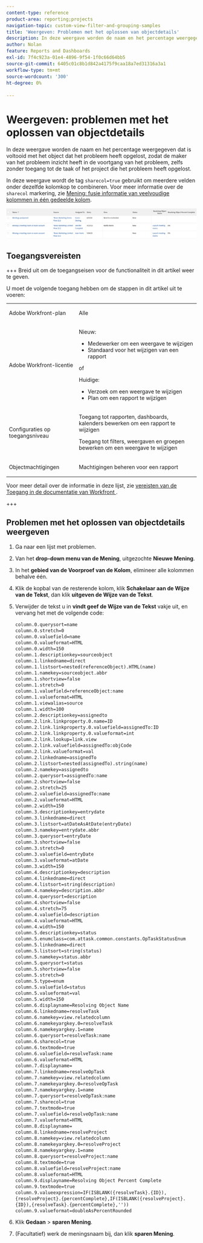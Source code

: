 ```yaml
---
content-type: reference
product-area: reporting;projects
navigation-topic: custom-view-filter-and-grouping-samples
title: 'Weergeven: Problemen met het oplossen van objectdetails'
description: In deze weergave worden de naam en het percentage weergegeven dat is voltooid met het object dat het probleem heeft opgelost, zodat de maker van het probleem inzicht heeft in de voortgang van het probleem, zelfs zonder toegang tot de taak of het project die het probleem heeft opgelost.
author: Nolan
feature: Reports and Dashboards
exl-id: 7f4c923a-01e4-4896-9f54-1f0c66d64bb5
source-git-commit: 6405c01c8b1d842a4175f9caa18a7ed31316a3a1
workflow-type: tm+mt
source-wordcount: '300'
ht-degree: 0%

---
```


# Weergeven: problemen met het oplossen van objectdetails

<!--Audited: 11/2024-->

In deze weergave worden de naam en het percentage weergegeven dat is voltooid met het object dat het probleem heeft opgelost, zodat de maker van het probleem inzicht heeft in de voortgang van het probleem, zelfs zonder toegang tot de taak of het project die het probleem heeft opgelost.

In deze weergave wordt de tag `sharecol=true` gebruikt om meerdere velden onder dezelfde kolomkop te combineren. Voor meer informatie over de `sharecol` markering, zie [&#x200B; Mening: fusie informatie van veelvoudige kolommen in één gedeelde kolom &#x200B;](../../../reports-and-dashboards/reports/custom-view-filter-grouping-samples/view-merge-columns.md).

![&#x200B; issue_custom_view_with_resolving_object_name_and_percent_complete.png &#x200B;](assets/issue-custom-view-350x77.png)

## Toegangsvereisten

+++ Breid uit om de toegangseisen voor de functionaliteit in dit artikel weer te geven.

U moet de volgende toegang hebben om de stappen in dit artikel uit te voeren:

<table style="table-layout:auto"> 
 <col> 
 <col> 
 <tbody> 
  <tr> 
   <td role="rowheader">Adobe Workfront-plan</td> 
   <td> <p>Alle</p> </td> 
  </tr> 
  <tr> 
   <td role="rowheader">Adobe Workfront-licentie</td> 
   <td> <p>Nieuw:<ul><li>Medewerker om een weergave te wijzigen</li><li>Standaard voor het wijzigen van een rapport</li></ul></p><p>of</p>Huidige:<ul><li>Verzoek om een weergave te wijzigen</li><li>Plan om een rapport te wijzigen</li></ul></p> </td> 
  </tr> 
  <tr> 
   <td role="rowheader">Configuraties op toegangsniveau</td> 
   <td> <p>Toegang tot rapporten, dashboards, kalenders bewerken om een rapport te wijzigen</p> <p>Toegang tot filters, weergaven en groepen bewerken om een weergave te wijzigen</p> </td> 
  </tr>  
  <tr> 
   <td role="rowheader">Objectmachtigingen</td> 
   <td> <p>Machtigingen beheren voor een rapport</p> </td> 
  </tr> 
 </tbody> 
</table>

Voor meer detail over de informatie in deze lijst, zie [&#x200B; vereisten van de Toegang in de documentatie van Workfront &#x200B;](/help/quicksilver/administration-and-setup/add-users/access-levels-and-object-permissions/access-level-requirements-in-documentation.md).

+++

## Problemen met het oplossen van objectdetails weergeven

1. Ga naar een lijst met problemen.
1. Van het **drop-down menu van de Mening**, uitgezochte **Nieuwe Mening**.

1. In het **gebied van de Voorproef van de Kolom**, elimineer alle kolommen behalve één.
1. Klik de kopbal van de resterende kolom, klik **Schakelaar aan de Wijze van de Tekst**, dan klik **uitgeven de Wijze van de Tekst**.
1. Verwijder de tekst u in **vindt geef de Wijze van de Tekst** vakje uit, en vervang het met de volgende code:

   ```
   column.0.querysort=name
   column.0.stretch=0
   column.0.valuefield=name
   column.0.valueformat=HTML
   column.0.width=150
   column.1.descriptionkey=sourceobject
   column.1.linkedname=direct
   column.1.listsort=nested(referenceObject).HTML(name)
   column.1.namekey=sourceobject.abbr
   column.1.shortview=false
   column.1.stretch=0
   column.1.valuefield=referenceObject:name
   column.1.valueformat=HTML
   column.1.viewalias=source
   column.1.width=100
   column.2.descriptionkey=assignedto
   column.2.link.linkproperty.0.name=ID
   column.2.link.linkproperty.0.valuefield=assignedTo:ID
   column.2.link.linkproperty.0.valueformat=int
   column.2.link.lookup=link.view
   column.2.link.valuefield=assignedTo:objCode
   column.2.link.valueformat=val
   column.2.linkedname=assignedTo
   column.2.listsort=nested(assignedTo).string(name)
   column.2.namekey=assignedto
   column.2.querysort=assignedTo:name
   column.2.shortview=false
   column.2.stretch=25
   column.2.valuefield=assignedTo:name
   column.2.valueformat=HTML
   column.2.width=150
   column.3.descriptionkey=entrydate
   column.3.linkedname=direct
   column.3.listsort=atDateAsAtDate(entryDate)
   column.3.namekey=entrydate.abbr
   column.3.querysort=entryDate
   column.3.shortview=false
   column.3.stretch=0
   column.3.valuefield=entryDate
   column.3.valueformat=atDate
   column.3.width=150
   column.4.descriptionkey=description
   column.4.linkedname=direct
   column.4.listsort=string(description)
   column.4.namekey=description.abbr
   column.4.querysort=description
   column.4.shortview=false
   column.4.stretch=75
   column.4.valuefield=description
   column.4.valueformat=HTML
   column.4.width=150
   column.5.descriptionkey=status
   column.5.enumclass=com.attask.common.constants.OpTaskStatusEnum
   column.5.linkedname=direct
   column.5.listsort=string(status)
   column.5.namekey=status.abbr
   column.5.querysort=status
   column.5.shortview=false
   column.5.stretch=0
   column.5.type=enum
   column.5.valuefield=status
   column.5.valueformat=val
   column.5.width=150
   column.6.displayname=Resolving Object Name
   column.6.linkedname=resolveTask
   column.6.namekey=view.relatedcolumn
   column.6.namekeyargkey.0=resolveTask
   column.6.namekeyargkey.1=name
   column.6.querysort=resolveTask:name
   column.6.sharecol=true
   column.6.textmode=true
   column.6.valuefield=resolveTask:name
   column.6.valueformat=HTML
   column.7.displayname=
   column.7.linkedname=resolveOpTask
   column.7.namekey=view.relatedcolumn
   column.7.namekeyargkey.0=resolveOpTask
   column.7.namekeyargkey.1=name
   column.7.querysort=resolveOpTask:name
   column.7.sharecol=true
   column.7.textmode=true
   column.7.valuefield=resolveOpTask:name
   column.7.valueformat=HTML
   column.8.displayname=
   column.8.linkedname=resolveProject
   column.8.namekey=view.relatedcolumn
   column.8.namekeyargkey.0=resolveProject
   column.8.namekeyargkey.1=name
   column.8.querysort=resolveProject:name
   column.8.textmode=true
   column.8.valuefield=resolveProject:name
   column.8.valueformat=HTML
   column.9.displayname=Resolving Object Percent Complete
   column.9.textmode=true
   column.9.valueexpression=IF(ISBLANK({resolveTask}.{ID}),{resolveProject}.{percentComplete},IF(ISBLANK({resolveProject}.{ID}),{resolveTask}.{percentComplete},''))
   column.9.valueformat=doubleAsPercentRounded
   ```

1. Klik **Gedaan** > **sparen Mening**.
1. (Facultatief) werk de meningsnaam bij, dan klik **sparen Mening**.
